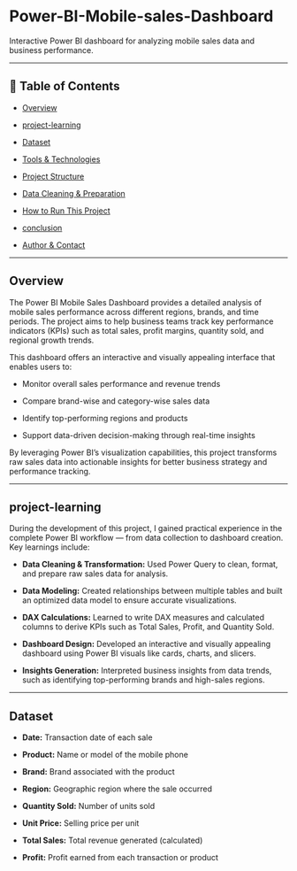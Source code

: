 # Power-BI-Mobile-sales-Dashboard

Interactive Power BI dashboard for analyzing mobile sales data and business performance.

---

## 📌 Table of Contents
- <a href="#overview">Overview</a>
- <a href="#project-learning">project-learning</a>
- <a href="#dataset">Dataset</a>
- <a href="#tools--technologies">Tools & Technologies</a>
- <a href="#project-structure">Project Structure</a>
- <a href="#data-cleaning--preparation">Data Cleaning & Preparation</a>

- <a href="#how-to-run-this-project">How to Run This Project</a>
- <a href="#conclusion">conclusion</a>
- <a href="#author--contact">Author & Contact</a>

---
<h2><a class="anchor" id="overview"></a>Overview</h2>

The Power BI Mobile Sales Dashboard provides a detailed analysis of mobile sales performance across different regions, brands, and time periods. The project aims to help business teams track key performance indicators (KPIs) such as total sales, profit margins, quantity sold, and regional growth trends.

This dashboard offers an interactive and visually appealing interface that enables users to:

- Monitor overall sales performance and revenue trends

- Compare brand-wise and category-wise sales data

- Identify top-performing regions and products

- Support data-driven decision-making through real-time insights

By leveraging Power BI’s visualization capabilities, this project transforms raw sales data into actionable insights for better business strategy and performance tracking.

---
<h2><a class="anchor" id="project-learning"></a>project-learning</h2>

During the development of this project, I gained practical experience in the complete Power BI workflow — from data collection to dashboard creation. Key learnings include:

- **Data Cleaning & Transformation:**
  Used Power Query to clean, format, and prepare raw sales data for analysis.

- **Data Modeling:**
  Created relationships between multiple tables and built an optimized data model to ensure accurate visualizations.

- **DAX Calculations:**
  Learned to write DAX measures and calculated columns to derive KPIs such as Total Sales, Profit, and Quantity Sold.

- **Dashboard Design:**
  Developed an interactive and visually appealing dashboard using Power BI visuals like cards, charts, and slicers.

- **Insights Generation:**
  Interpreted business insights from data trends, such as identifying top-performing brands and high-sales regions.

---
<h2><a class="anchor" id="dataset"></a>Dataset</h2>

- **Date:** Transaction date of each sale

- **Product:** Name or model of the mobile phone

- **Brand:** Brand associated with the product

- **Region:** Geographic region where the sale occurred

- **Quantity Sold:** Number of units sold

- **Unit Price:** Selling price per unit

- **Total Sales:** Total revenue generated (calculated)

- **Profit:** Profit earned from each transaction or product

